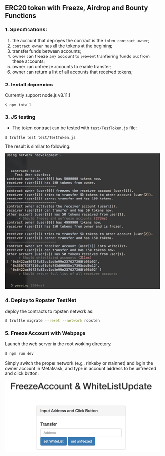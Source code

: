 ## ERC20 token with Freeze, Airdrop and Bounty Functions

### 1. Specifications:

1. the account that deployes the contract is the `token contract owner`;
2. `contract owner` has all the tokens at the begining;
3. transfer funds between accounts;
4. owner can freeze any account to prevent tranferring funds out from these accounts;
5. owner can unfreeze accounts to enable transfer;
6. owner can return a list of all accounts that received tokens;

### 2. Install depencies

Currently support node.js v8.11.1

```
$ npm intall 
```

### 3. JS testing

* The token contract can be tested with `test/TestToken.js` file:

```
$ truffle test test/TestToken.js 
```

The result is similar to following:

<img src='img/test.jpg' width="600"/>


### 4. Deploy to Ropsten TestNet

deploy the contracts to ropsten network as:

```bash
$ truffle migrate --reset --network ropsten
```

### 5. Freeze Account with Webpage

Launch the web server in the root working directory:

```bash
$ npm run dev
```
Simply switch the proper network (e.g., rinkeby or mainnet) and login the owner account in MetaMask, and type in account address to be unfreezed and click button.

<img src='img/web.jpg' width="600"/>


